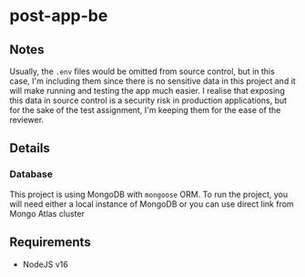 # post-app-be

## Notes
Usually, the `.env` files would be omitted from source control, but in this case, I'm including them since there is no sensitive data in this project and it will make running and testing the app much easier. I realise that exposing this data in source control is a security risk in production applications, but for the sake of the test assignment, I'm keeping them for the ease of the reviewer.
## Details

### Database

This project is using MongoDB with `mongoose` ORM. To run the project, you will need either a local instance of MongoDB or you can use direct link from Mongo Atlas cluster

## Requirements

- NodeJS v16